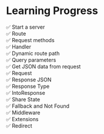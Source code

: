 # Learning Progress

✅ Start a server\
✅ Route\
✅ Request methods\
✅ Handler\
✅ Dynamic route path\
✅ Query parameters\
✅ Get JSON data from request\
✅ Request\
✅ Response JSON\
✅ Response Type\
✅ IntoResponse\
✅ Share State\
✅ Fallback and Not Found\
✅ Middleware\
✅ Extensions\
✅ Redirect
